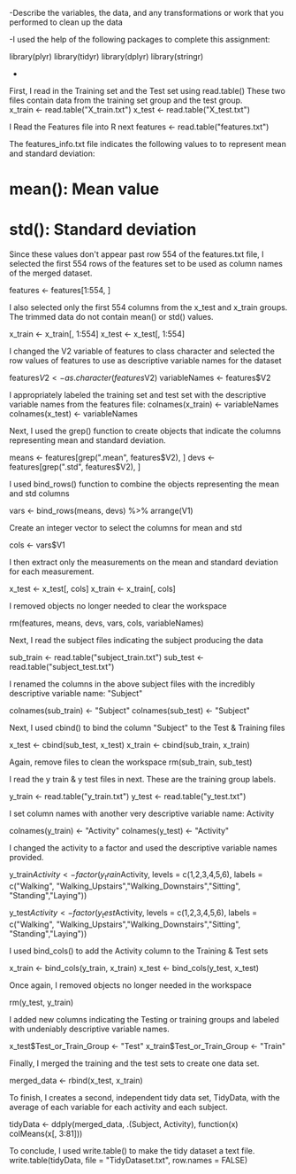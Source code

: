 -Describe the variables, the data, and any transformations or work that you performed to clean up the data 

-I used the help of the following packages to complete this assignment:

library(plyr)
library(tidyr)
library(dplyr)
library(stringr)

- 

First, I read in the Training set and the Test set using read.table()  These two files contain data from the training set group and the test group.  
x_train <- read.table("X_train.txt")
x_test <- read.table("X_test.txt")

I Read the Features file into R next
features <- read.table("features.txt")

The features_info.txt file indicates the following values to to represent mean and standard deviation:
#         mean(): Mean value
#         std(): Standard deviation
Since these values don't appear past row 554 of the features.txt file, I selected the first 554 rows of the features set to be used as column names of the merged dataset.  

features <- features[1:554, ]

I also selected only the first 554 columns from the x_test and x_train groups.  The trimmed data do not contain mean() or std() values.

x_train <- x_train[, 1:554]
x_test <- x_test[, 1:554]

I changed the V2 variable of features to class character and selected the row values of features to use as descriptive variable names for the dataset

features$V2 <- as.character(features$V2)
variableNames <- features$V2

I appropriately labeled the training set and test set with the descriptive variable names from the features file:
colnames(x_train) <- variableNames
colnames(x_test) <- variableNames


Next, I used the grep() function to create objects that indicate the columns representing mean and standard deviation.

means <- features[grep(".mean", features$V2), ]
devs <- features[grep(".std", features$V2), ]

I used bind_rows() function to combine the objects representing the mean and std columns

vars <- bind_rows(means, devs) %>% arrange(V1)

Create an integer vector to select the columns for mean and std

cols <- vars$V1

I then extract only the measurements on the mean and standard deviation for each measurement.

x_test <- x_test[, cols]
x_train <- x_train[, cols]

I removed objects no longer needed to clear the workspace

rm(features, means, devs, vars, cols, variableNames)

Next, I read the subject files indicating the subject producing the data

sub_train <- read.table("subject_train.txt")
sub_test <- read.table("subject_test.txt")


I renamed the columns in the above subject files with the incredibly descriptive variable name: "Subject"

colnames(sub_train) <- "Subject"
colnames(sub_test) <- "Subject"


Next, I used cbind() to bind the column "Subject" to the Test & Training files

x_test <- cbind(sub_test, x_test)
x_train <- cbind(sub_train, x_train)


Again, remove files to clean the workspace
rm(sub_train, sub_test)


I read the y train & y test files in next.  These are the training group labels.

y_train <- read.table("y_train.txt")
y_test <- read.table("y_test.txt")


I set column names with another very descriptive variable name: Activity

colnames(y_train) <- "Activity"
colnames(y_test) <- "Activity"

I changed the activity to a factor and used the descriptive variable names provided.

y_train$Activity <- factor(y_train$Activity, levels = c(1,2,3,4,5,6),
                  labels = c("Walking", "Walking_Upstairs","Walking_Downstairs","Sitting",
                             "Standing","Laying"))

y_test$Activity <- factor(y_test$Activity, levels = c(1,2,3,4,5,6),
                     labels = c("Walking", "Walking_Upstairs","Walking_Downstairs","Sitting",
                                "Standing","Laying"))


I used bind_cols() to add the Activity column to the Training & Test sets

x_train <- bind_cols(y_train, x_train)
x_test <- bind_cols(y_test, x_test)

Once again, I removed objects no longer needed in the workspace

rm(y_test, y_train)

I added new columns indicating the Testing or training groups and labeled with undeniably descriptive variable names.

x_test$Test_or_Train_Group <- "Test"
x_train$Test_or_Train_Group <- "Train"

Finally, I merged the training and the test sets to create one data set.

merged_data <- rbind(x_test, x_train)

To finish, I creates a second, independent tidy data set, TidyData, with the average of each variable for each activity and each subject.

tidyData <- ddply(merged_data, .(Subject, Activity), function(x) colMeans(x[, 3:81]))


To conclude, I used write.table() to make the tidy dataset a text file.
write.table(tidyData, file = "TidyDataset.txt", row.names = FALSE)







